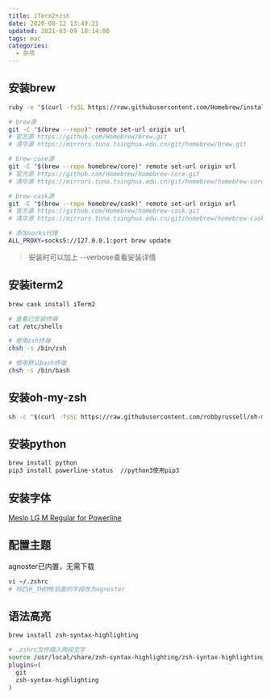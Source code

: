 ```yaml
---
title: iTerm2+zsh
date: 2020-08-12 13:49:21
updated: 2021-03-09 10:14:00
tags: mac
categories:
  - 杂项
---
```


## 安装brew

```bash
ruby -e "$(curl -fsSL https://raw.githubusercontent.com/Homebrew/install/master/install)"
```

```bash
# brew源
git -C "$(brew --repo)" remote set-url origin url
# 官方源 https://github.com/Homebrew/brew.git
# 清华源 https://mirrors.tuna.tsinghua.edu.cn/git/homebrew/brew.git

# brew-core源
git -C "$(brew --repo homebrew/core)" remote set-url origin url
# 官方源 https://github.com/Homebrew/homebrew-core.git
# 清华源 https://mirrors.tuna.tsinghua.edu.cn/git/homebrew/homebrew-core.git

# brew-cask源
git -C "$(brew --repo homebrew/cask)" remote set-url origin url
# 官方源 https://github.com/Homebrew/homebrew-cask.git
# 清华源 https://mirrors.tuna.tsinghua.edu.cn/git/homebrew/homebrew-cask.git
```

```bash
# 添加socks代理
ALL_PROXY=socks5://127.0.0.1:port brew update
```
> 安装时可以加上 --verbose查看安装详情

## 安装iterm2

```bash
brew cask install iTerm2

# 查看已安装终端
cat /etc/shells

# 使用zsh终端
chsh -s /bin/zsh

# 使用默认bash终端
chsh -s /bin/bash

```

## 安装oh-my-zsh

```bash
sh -c "$(curl -fsSL https://raw.githubusercontent.com/robbyrussell/oh-my-zsh/master/tools/install.sh)"
```

## 安装python

```bash
brew install python
pip3 install powerline-status  //python3使用pip3
```

## 安装字体

[Meslo LG M Regular for Powerline](https://github.com/powerline/fonts/blob/master/Meslo%20Slashed/Meslo%20LG%20M%20Regular%20for%20Powerline.ttf)


## 配置主题

agnoster已内置，无需下载
```bash
vi ~/.zshrc
# 将ZSH_THEME后面的字段改为agnoster
```

## 语法高亮

```bash
brew install zsh-syntax-highlighting

# .zshrc文件插入两段文字
source /usr/local/share/zsh-syntax-highlighting/zsh-syntax-highlighting.zsh
plugins=(
  git
  zsh-syntax-highlighting
)
```


